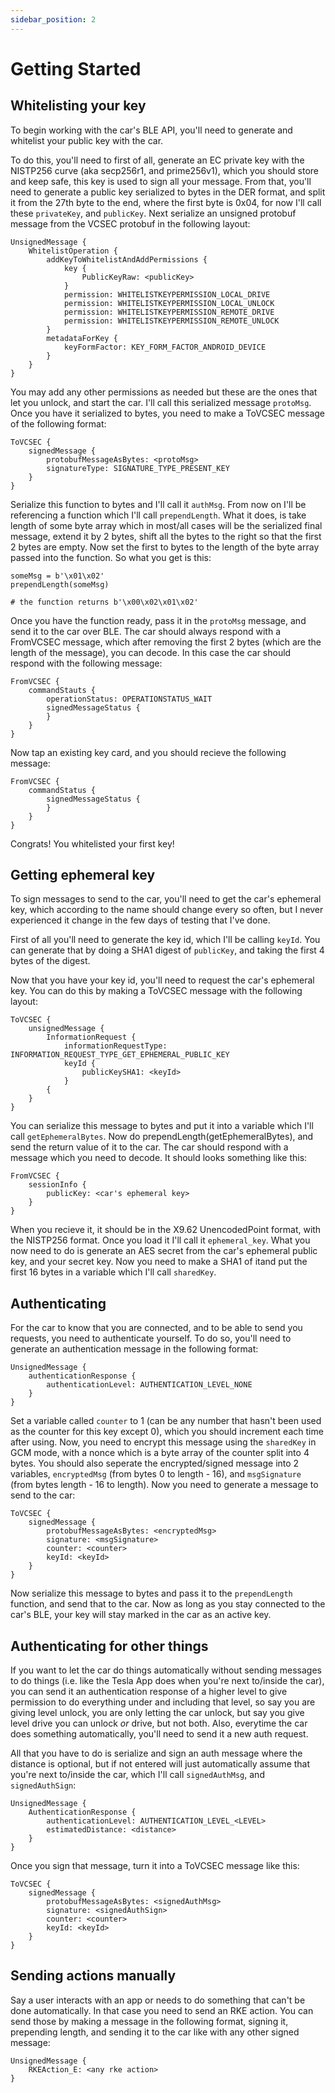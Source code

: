 ```yaml
---
sidebar_position: 2
---
```


# Getting Started
## Whitelisting your key
To begin working with the car's BLE API, you'll need to generate and whitelist your public key with the car.

To do this, you'll need to first of all, generate an EC private key with the NISTP256 curve (aka secp256r1, and prime256v1), which you should store and keep safe, this key is used to sign all your message. From that, you'll need to generate a public key serialized to bytes in the DER format, and split it from the 27th byte to the end, where the first byte is 0x04, for now I'll call these `privateKey`, and `publicKey`. Next serialize an unsigned protobuf message from the VCSEC protobuf in the following layout:
```
UnsignedMessage {
	WhitelistOperation {
		addKeyToWhitelistAndAddPermissions {
			key {
				PublicKeyRaw: <publicKey>
			}
			permission: WHITELISTKEYPERMISSION_LOCAL_DRIVE
			permission: WHITELISTKEYPERMISSION_LOCAL_UNLOCK
			permission: WHITELISTKEYPERMISSION_REMOTE_DRIVE
			permission: WHITELISTKEYPERMISSION_REMOTE_UNLOCK
		}
		metadataForKey {
			keyFormFactor: KEY_FORM_FACTOR_ANDROID_DEVICE
		}
	}
}
```
You may add any other permissions as needed but these are the ones that let you unlock, and start the car. I'll call this serialized message `protoMsg`. Once you have it serialized to bytes, you need to make a ToVCSEC message of the following format:
```
ToVCSEC {
	signedMessage {
		protobufMessageAsBytes: <protoMsg>
		signatureType: SIGNATURE_TYPE_PRESENT_KEY
	}
}
```
Serialize this function to bytes and I'll call it `authMsg`.
From now on I'll be referencing a function which I'll call `prependLength`. What it does, is take length of some byte array which in most/all cases will be the serialized final message, extend it by 2 bytes, shift all the bytes to the right so that the first 2 bytes are empty. Now set the first to bytes to the length of the byte array passed into the function. So what you get is this:
```
someMsg = b'\x01\x02'
prependLength(someMsg)

# the function returns b'\x00\x02\x01\x02'
```
Once you have the function ready, pass it in the `protoMsg` message, and send it to the car over BLE. The car should always respond with a FromVCSEC message, which after removing the first 2 bytes (which are the length of the message), you can decode. In this case the car should respond with the following message:
```
FromVCSEC {
	commandStauts {
		operationStatus: OPERATIONSTATUS_WAIT
		signedMessageStatus {
		}
	}
}
```
Now tap an existing key card, and you should recieve the following message:
```
FromVCSEC {
	commandStatus {
		signedMessageStatus {
		}
	}
}
```
Congrats! You whitelisted your first key!
## Getting ephemeral key
To sign messages to send to the car, you'll need to get the car's ephemeral key, which according to the name should change every so often, but I never experienced it change in the few days of testing that I've done.

First of all you'll need to generate the key id, which I'll be calling `keyId`. You can generate that by doing a SHA1 digest of `publicKey`, and taking the first 4 bytes of the digest.

Now that you have your key id, you'll need to request the car's ephemeral key. You can do this by making a ToVCSEC message with the following layout:
```
ToVCSEC {
	unsignedMessage {
		InformationRequest {
			informationRequestType: INFORMATION_REQUEST_TYPE_GET_EPHEMERAL_PUBLIC_KEY
			keyId {
				publicKeySHA1: <keyId>
			}
		{
	}
}
```
You can serialize this message to bytes and put it into a variable which I'll call `getEphemeralBytes`. Now do prependLength(getEphemeralBytes), and send the return value of it to the car. The car should respond with a message which you need to decode. It should looks something like this:
```
FromVCSEC {
	sessionInfo {
		publicKey: <car's ephemeral key>
	}
}
```
When you recieve it, it should be in the X9.62 UnencodedPoint format, with the NISTP256 format. Once you load it I'll call it `ephemeral_key`. What you now need to do is generate an AES secret from the car's ephemeral public key, and your secret key. Now you need to make a SHA1 of itand put the first 16 bytes in a variable which I'll call `sharedKey`.
## Authenticating
For the car to know that you are connected, and to be able to send you requests, you need to authenticate yourself. To do so, you'll need to generate an authentication message in the following format:
```
UnsignedMessage {
	authenticationResponse {
		authenticationLevel: AUTHENTICATION_LEVEL_NONE
	}
}
```
Set a variable called `counter` to 1 (can be any number that hasn't been used as the counter for this key except 0), which you should increment each time after using. Now, you need to encrypt this message using the `sharedKey` in GCM mode, with a nonce which is a byte array of the counter split into 4 bytes. You should also seperate the encrypted/signed message into 2 variables, `encryptedMsg` (from bytes 0 to length - 16), and `msgSignature` (from bytes length - 16 to length). Now you need to generate a message to send to the car:
```
ToVCSEC {
	signedMessage {
		protobufMessageAsBytes: <encryptedMsg>
		signature: <msgSignature>
		counter: <counter>
		keyId: <keyId>
	}
}
```
Now serialize this message to bytes and pass it to the `prependLength` function, and send that to the car. Now as long as you stay connected to the car's BLE, your key will stay marked in the car as an active key.
## Authenticating for other things
If you want to let the car do things automatically without sending messages to do things (i.e. like the Tesla App does when you're next to/inside the car), you can send it an authentication response of a higher level to give permission to do everything under and including that level, so say you are giving level unlock, you are only letting the car unlock, but say you give level drive you can unlock *or* drive, but not both. Also, everytime the car does something automatically, you'll need to send it a new auth request.

All that you have to do is serialize and sign an auth message where the distance is optional, but if not entered will just automatically assume that you're next to/inside the car, which I'll call `signedAuthMsg`, and `signedAuthSign`:
```
UnsignedMessage {
	AuthenticationResponse {
		authenticationLevel: AUTHENTICATION_LEVEL_<LEVEL>
		estimatedDistance: <distance>
	}
}
```
Once you sign that message, turn it into a ToVCSEC message like this:
```
ToVCSEC {
	signedMessage {
		protobufMessageAsBytes: <signedAuthMsg>
		signature: <signedAuthSign>
		counter: <counter>
		keyId: <keyId>
	}
}
```
## Sending actions manually
Say a user interacts with an app or needs to do something that can't be done automatically. In that case you need to send an RKE action. You can send those by making a message in the following format, signing it, prepending length, and sending it to the car like with any other signed message:
```
UnsignedMessage {
	RKEAction_E: <any rke action>
}
```
